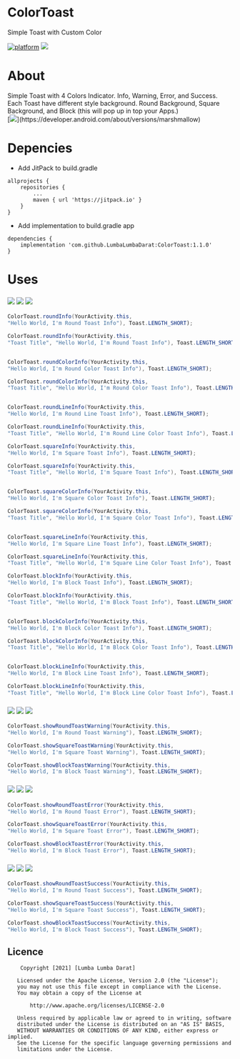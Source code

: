 # ColorToast
Simple Toast with Custom Color

[![platform](https://img.shields.io/badge/platform-Android-yellow.svg)](https://www.android.com)
[![](https://jitpack.io/v/LumbaLumbaDarat/ColorToast.svg)](https://jitpack.io/#LumbaLumbaDarat/ColorToast)

# About
Simple Toast with 4 Colors Indicator.
Info, Warning, Error, and Success.
Each Toast have different style background.
Round Background, Square Background, and Block (this will pop up in top your Apps.)
<br/>
[![](https://img.shields.io/badge/Minimum_Android_SDK-Android_6.0_(API_level_23)-FFFFFF)](https://developer.android.com/about/versions/marshmallow)

# Depencies
- Add JitPack to build.gradle
```Gradle
allprojects {
	repositories {
		...
		maven { url 'https://jitpack.io' }
	}
}
```

- Add implementation to build.gradle app
```Gradle
dependencies {
	implementation 'com.github.LumbaLumbaDarat:ColorToast:1.1.0' 
}
```
# Uses
### ![](https://img.shields.io/badge/Round_Toast-Info-0E49B5) ![](https://img.shields.io/badge/Square_Toast-Info-0E49B5) ![](https://img.shields.io/badge/Block_Toast-Info-0E49B5)
```Java
ColorToast.roundInfo(YourActivity.this, 
"Hello World, I'm Round Toast Info"), Toast.LENGTH_SHORT);  

ColorToast.roundInfo(YourActivity.this, 
"Toast Title", "Hello World, I'm Round Toast Info"), Toast.LENGTH_SHORT);  


ColorToast.roundColorInfo(YourActivity.this, 
"Hello World, I'm Round Color Toast Info"), Toast.LENGTH_SHORT);  

ColorToast.roundColorInfo(YourActivity.this, 
"Toast Title", "Hello World, I'm Round Color Toast Info"), Toast.LENGTH_SHORT);  


ColorToast.roundLineInfo(YourActivity.this, 
"Hello World, I'm Round Line Toast Info"), Toast.LENGTH_SHORT);  

ColorToast.roundLineInfo(YourActivity.this, 
"Toast Title", "Hello World, I'm Round Line Color Toast Info"), Toast.LENGTH_SHORT);   
```
```Java
ColorToast.squareInfo(YourActivity.this, 
"Hello World, I'm Square Toast Info"), Toast.LENGTH_SHORT);  

ColorToast.squareInfo(YourActivity.this, 
"Toast Title", "Hello World, I'm Square Toast Info"), Toast.LENGTH_SHORT);  


ColorToast.squareColorInfo(YourActivity.this, 
"Hello World, I'm Square Color Toast Info"), Toast.LENGTH_SHORT);  

ColorToast.squareColorInfo(YourActivity.this, 
"Toast Title", "Hello World, I'm Square Color Toast Info"), Toast.LENGTH_SHORT);  


ColorToast.squareLineInfo(YourActivity.this, 
"Hello World, I'm Square Line Toast Info"), Toast.LENGTH_SHORT);  

ColorToast.squareLineInfo(YourActivity.this, 
"Toast Title", "Hello World, I'm Square Line Color Toast Info"), Toast.LENGTH_SHORT);                              
```
```Java
ColorToast.blockInfo(YourActivity.this, 
"Hello World, I'm Block Toast Info"), Toast.LENGTH_SHORT);  

ColorToast.blockInfo(YourActivity.this, 
"Toast Title", "Hello World, I'm Block Toast Info"), Toast.LENGTH_SHORT);  


ColorToast.blockColorInfo(YourActivity.this, 
"Hello World, I'm Block Color Toast Info"), Toast.LENGTH_SHORT);  

ColorToast.blockColorInfo(YourActivity.this, 
"Toast Title", "Hello World, I'm Block Color Toast Info"), Toast.LENGTH_SHORT);  


ColorToast.blockLineInfo(YourActivity.this, 
"Hello World, I'm Block Line Toast Info"), Toast.LENGTH_SHORT);  

ColorToast.blockLineInfo(YourActivity.this, 
"Toast Title", "Hello World, I'm Block Line Color Toast Info"), Toast.LENGTH_SHORT);                              
```

### ![](https://img.shields.io/badge/Round_Toast-Warning-F7B71D) ![](https://img.shields.io/badge/Square_Toast-Warning-F7B71D) ![](https://img.shields.io/badge/Block_Toast-Warning-F7B71D)
```Java
ColorToast.showRoundToastWarning(YourActivity.this, 
"Hello World, I'm Round Toast Warning"), Toast.LENGTH_SHORT);                             
```
```Java
ColorToast.showSquareToastWarning(YourActivity.this, 
"Hello World, I'm Square Toast Warning"), Toast.LENGTH_SHORT);                             
```
```Java
ColorToast.showBlockToastWarning(YourActivity.this, 
"Hello World, I'm Block Toast Warning"), Toast.LENGTH_SHORT);                             
```


### ![](https://img.shields.io/badge/Round_Toast-Error-FA1E0E) ![](https://img.shields.io/badge/Square_Toast-Error-FA1E0E) ![](https://img.shields.io/badge/Block_Toast-Error-FA1E0E)
```Java
ColorToast.showRoundToastError(YourActivity.this, 
"Hello World, I'm Round Toast Error"), Toast.LENGTH_SHORT);                             
```
```Java
ColorToast.showSquareToastError(YourActivity.this, 
"Hello World, I'm Square Toast Error"), Toast.LENGTH_SHORT);                             
```
```Java
ColorToast.showBlockToastError(YourActivity.this, 
"Hello World, I'm Block Toast Error"), Toast.LENGTH_SHORT);                             
```

### ![](https://img.shields.io/badge/Round_Toast-Success-21BF73) ![](https://img.shields.io/badge/Square_Toast-Success-21BF73) ![](https://img.shields.io/badge/Block_Toast-Success-21BF73)
```Java
ColorToast.showRoundToastSuccess(YourActivity.this, 
"Hello World, I'm Round Toast Success"), Toast.LENGTH_SHORT);                             
```
```Java
ColorToast.showSquareToastSuccess(YourActivity.this, 
"Hello World, I'm Square Toast Success"), Toast.LENGTH_SHORT);                             
```
```Java
ColorToast.showBlockToastSuccess(YourActivity.this, 
"Hello World, I'm Block Toast Success"), Toast.LENGTH_SHORT);                             
```

## Licence
```
	Copyright [2021] [Lumba Lumba Darat]

   Licensed under the Apache License, Version 2.0 (the "License");
   you may not use this file except in compliance with the License.
   You may obtain a copy of the License at

       http://www.apache.org/licenses/LICENSE-2.0

   Unless required by applicable law or agreed to in writing, software
   distributed under the License is distributed on an "AS IS" BASIS,
   WITHOUT WARRANTIES OR CONDITIONS OF ANY KIND, either express or implied.
   See the License for the specific language governing permissions and
   limitations under the License.
```
